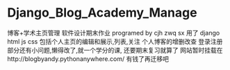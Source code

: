 # Django_Blog_Academy_Manage
博客+学术主页管理 软件设计期末作业
programed by cjh zwq sx
用了 django html js css 
包括个人主页的编辑和展示,列表,关注
个人博客的增删改查
登录注册部分还有小问题,懒得改了,就一个学分的课,
还要期末复习就算了
网站暂时挂载在http://blogbyandy.pythonanywhere.com/
有钱了再迁移吧
